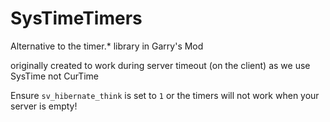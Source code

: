 # SysTimeTimers
Alternative to the timer.* library in Garry's Mod

originally created to work during server timeout (on the client) as we use SysTime not CurTime

Ensure `sv_hibernate_think` is set to `1` or the timers will not work when your server is empty!
